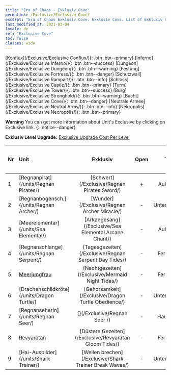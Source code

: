 ```yaml
---
title: "Era of Chaos - Exklusiv Cove"
permalink: /Exclusive/Exclusive Cove/
excerpt: "Era of Chaos Exklusiv Cove. Exklusiv Cove. List of Exklusiv Cove in Era of Chaos"
last_modified_at: 2021-03-04
locale: de
ref: "Exclusive Cove"
toc: false
classes: wide
---
```

 [Konflux](/Exclusive/Exclusive Conflux/){: .btn .btn--primary} [Inferno](/Exclusive/Exclusive Inferno/){: .btn .btn--success} [Dungeon](/Exclusive/Exclusive Dungeon/){: .btn .btn--warning} [Festung](/Exclusive/Exclusive Fortress/){: .btn .btn--danger} [Schutzwall](/Exclusive/Exclusive Rampart/){: .btn .btn--info} [Schloss](/Exclusive/Exclusive Castle/){: .btn .btn--primary} [Turm](/Exclusive/Exclusive Tower/){: .btn .btn--success} [Burg](/Exclusive/Exclusive Stronghold/){: .btn .btn--warning} [Bucht](/Exclusive/Exclusive Cove/){: .btn .btn--danger} [Neutrale Armee](/Exclusive/Exclusive Neutral Army/){: .btn .btn--info} [Nekropolis](/Exclusive/Exclusive Necropolis/){: .btn .btn--primary} 

**Warning** You can get more information about Unit's Exclusive by clicking on Exclusive link. 
{: .notice--danger}

 **Exklusiv Level Upgrade:** [Exclusive Upgrade Cost Per Level](/Exclusive/ExclusiveUpgradeCostPerLevel/)

  | Nr |         Unit        | Exklusiv | Open  |    Type   |  Item to Rank UP      |  Skin   |
  |:---|:--------------------|:-------------:|:-----:|:---------:|:---------------------:|:-------:|
  | 1  | [Regnanpirat](/units/Regnan Pirates/) | [Schwert](/Exclusive/Regnan Pirates Sword/) | + | Aufladung | - | - |
  | 2  | [Regnanbogensch.](/units/Regnan Archer/) | [Wunder](/Exclusive/Regnan Archer Miracle/) | - | Unterstützung | - | - |
  | 3  | [Meerelementar](/units/Sea Elemental/) | [Arkangesang](/Exclusive/Sea Elemental Arcane Chant/) | - | Aufladung | - | - |
  | 4  | [Regnanschlange](/units/Regnan Serpent/) | [Tagesgezeiten](/Exclusive/Regnan Serpent Day Tides/) | - | Fernkampf | - | - |
  | 5  | [Meerjungfrau](/units/Mermaid/) | [Nachtgezeiten](/Exclusive/Mermaid Night Tides/) | - | Fernkampf | - | - |
  | 6  | [Drachenschildkröte](/units/Dragon Turtle/) | [Gehorsamkeit](/Exclusive/Dragon Turtle Obedience/) | - | Unterstützung | - | - |
  | 7  | [Regnanseherin](/units/Regnan Seer/) | [](/Exclusive/Regnan Seer /) | - | Hauptstadt | - | - |
  | 8  | [Revyaratan](/units/Revyaratan/) | [Düstere Gezeiten](/Exclusive/Revyaratan Gloom Tides/) | - | Fernkampf | - | - |
  | 9  | [Hai-Ausbilder](/units/Shark Trainer/) | [Wellen brechen](/Exclusive/Shark Trainer Break Waves/) | - | Unterstützung | - | - |
